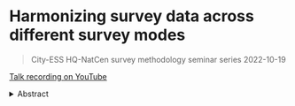 # Harmonizing survey data across different survey modes

> City-ESS HQ-NatCen survey methodology seminar series
> 2022-10-19

[Talk recording on YouTube](https://www.youtube.com/watch?v=EhllEyCgL5s)

<details>
  <summary>Abstract</summary>
Survey modes can impact response behavior in many ways. As surveys plan to switch modes or introduce mixed-mode approaches, this raises questions of data quality and comparability. Ideally, we would like to retain seamless time series despite a mode change. And despite gathering responses in different survey modes, we would still like to provide researchers with a homogenous data product. In this talk, Ranjit K. Singh addressed this issue from the perspective of ex-post harmonization, which deals with assessing comparability issues and then attempting to mitigate them by transforming already collected data. The focus will lie on single-item questions capturing concepts such as attitudes, values, or subjective assessments. The presentation focused on a pragmatic framework for assessing and improving comparability, which focuses on three issues: 1. Is the same concept measured across modes? 2. Is it measured with similar levels of precision (i.e., similar reliability)? 3. Is it measured with similar numerical units? For each issue, Ranjit K. Singh discussed possible approaches to assessing comparability across survey modes as well as some ideas on how to mitigate comparability problems. About the speaker Ranjit K. Singh is a postdoctoral scholar at GESIS - Leibniz Institute for the Social Sciences, where he practices, researches, and consults on survey design and survey data harmonization. He has a background in both social sciences and psychology. Research interests include measurement quality of survey instruments as well as assessing and improving survey data comparability with harmonization.
<details>
